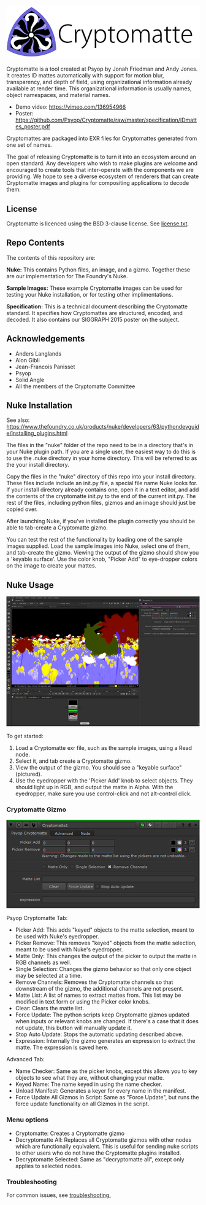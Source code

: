 ![](/docs/header.png)

Cryptomatte is a tool created at Psyop by Jonah Friedman and Andy Jones. It creates ID mattes automatically with support for motion blur, transparency, and depth of field, using organizational information already available at render time. This organizational information is usually names, object namespaces, and material names. 

* Demo video: https://vimeo.com/136954966
* Poster: https://github.com/Psyop/Cryptomatte/raw/master/specification/IDmattes_poster.pdf

Cryptomattes are packaged into EXR files for Cryptomattes generated from one set of names. 

The goal of releasing Cryptomatte is to turn it into an ecosystem around an open standard. Any developers who wish to make plugins are welcome and encouraged to create tools that inter-operate with the components we are providing. We hope to see a diverse ecosystem of renderers that can create Cryptomatte images and plugins for compositing applications to decode them. 

## License

Cryptomatte is licenced using the BSD 3-clause license. See [license.txt](license.txt). 

## Repo Contents

The contents of this repository are:

**Nuke:** This contains Python files, an image, and a gizmo. Together these are our implementation for The Foundry's Nuke.

**Sample Images:** These example Cryptomatte images can be used for testing your Nuke installation, or for testing other implimentations. 

**Specification:** This is a technical document describing the Cryptomatte standard. It specifies how Cryptomattes are structured, encoded, and decoded. It also contains our SIGGRAPH 2015 poster on the subject.

## Acknowledgements 

* Anders Langlands
* Alon Gibli
* Jean-Francois Panisset
* Psyop
* Solid Angle
* All the members of the Cryptomatte Committee

## Nuke Installation

See also: https://www.thefoundry.co.uk/products/nuke/developers/63/pythondevguide/installing_plugins.html

The files in the "nuke" folder of the repo need to be in a directory that's in your Nuke plugin path. If you are a single user, the easiest way to do this is to use the .nuke directory in your home directory. This will be referred to as the your install directory. 

Copy the files in the "nuke" directory of this repo into your install directory. These files include include an init.py file, a special file name Nuke looks for. If your install directory already contains one, open it in a text editor, and add the contents of the cryptomatte init.py to the end of the current init.py. The rest of the files, including python files, gizmos and an image should just be copied over.

After launching Nuke, if you've installed the plugin correctly you should be able to tab-create a Cryptomatte gizmo. 

You can test the rest of the functionality by loading one of the sample images supplied. Load the sample images into Nuke, select one of them, and tab-create the gizmo. Viewing the output of the gizmo should show you a 'keyable surface'. Use the color knob, "Picker Add" to eye-dropper colors on the image to create your mattes. 

## Nuke Usage

![](/docs/nukeScreenshot.jpg)

To get started: 
1. Load a Cryptomatte exr file, such as the sample images, using a Read node. 
2. Select it, and tab create a Cryptomatte gizmo. 
2. View the output of the gizmo. You should see a "keyable surface" (pictured). 
3. Use the eyedropper with the 'Picker Add' knob to select objects. They should light up in RGB, and output the matte in Alpha. With the eyedropper, make sure you use control-click and not alt-control click. 

### Cryptomatte Gizmo

![](/docs/gizmoProperties.png)

Psyop Cryptomatte Tab:
* Picker Add: This adds "keyed" objects to the matte selection, meant to be used with Nuke's eyedropper. 
* Picker Remove: This removes "keyed" objects from the matte selection, meant to be used with Nuke's eyedropper. 
* Matte Only: This changes the output of the picker to output the matte in RGB channels as well. 
* Single Selection: Changes the gizmo behavior so that only one object may be selected at a time. 
* Remove Channels: Removes the Cryptomatte channels so that downstream of the gizmo, the additional channels are not present. 
* Matte List: A list of names to extract mattes from. This list may be modified in text form or using the Picker color knobs. 
* Clear: Clears the matte list. 
* Force Update: The python scripts keep Cryptomatte gizmos updated when inputs or relevant knobs are changed. If there's a case that it does not update, this button will manually update it. 
* Stop Auto Update: Stops the automatic updating described above.
* Expression: Internally the gizmo generates an expression to extract the matte. The expression is saved here. 

Advanced Tab: 
* Name Checker: Same as the picker knobs, except this allows you to key objects to see what they are, without changing your matte.
* Keyed Name: The name keyed in using the name checker. 
* Unload Manifest: Generates a keyer for every name in the manifest. 
* Force Update All Gizmos in Script: Same as "Force Update", but runs the force update functionality on all Gizmos in the script. 

### Menu options

* Cryptomatte: Creates a Cryptomatte gizmo
* Decryptomatte All: Replaces all Cryptomatte gizmos with other nodes which are functionally equivalent. This is useful for sending nuke scripts to other users who do not have the Cryptomatte plugins installed. 
* Decryptomatte Selected: Same as "decryptomatte all", except only applies to selected nodes. 

### Troubleshooting

For common issues, see [troubleshooting.](troubleshooting.md)